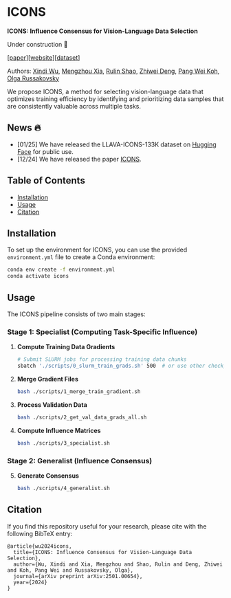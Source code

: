 # ICONS

**ICONS: Influence Consensus for Vision-Language Data Selection**

Under construction 🚧

[[paper](https://arxiv.org/abs/2501.00654)][[website](https://princetonvisualai.github.io/icons/)][[dataset](https://huggingface.co/datasets/xindiw/LLAVA-ICONS-133K)]

Authors: [Xindi Wu](https://xindiwu.github.io/), [Mengzhou Xia](https://xiamengzhou.github.io/), [Rulin Shao](https://rulinshao.github.io/), [Zhiwei Deng](https://lucas2012.github.io/), [Pang Wei Koh](https://koh.pw/), [Olga Russakovsky](https://www.cs.princeton.edu/~olgarus/)

We propose ICONS, a method for selecting vision-language data that optimizes training efficiency by identifying and prioritizing data samples that are consistently valuable across multiple tasks.

## News 🔥
- [01/25] We have released the LLAVA-ICONS-133K dataset on [Hugging Face](https://huggingface.co/datasets/xindiw/LLAVA-ICONS-133K) for public use.
- [12/24] We have released the paper [ICONS](https://arxiv.org/abs/2501.00654).

## Table of Contents
- [Installation](#installation)
- [Usage](#usage)
- [Citation](#citation)

## Installation

To set up the environment for ICONS, you can use the provided `environment.yml` file to create a Conda environment:

```bash
conda env create -f environment.yml
conda activate icons
```

## Usage

The ICONS pipeline consists of two main stages:

### Stage 1: Specialist (Computing Task-Specific Influence)

1. **Compute Training Data Gradients**
   ```bash
   # Submit SLURM jobs for processing training data chunks
   sbatch './scripts/0_slurm_train_grads.sh' 500  # or use other checkpoints, here we use ckpt=500 as an example
   ```

2. **Merge Gradient Files**
   ```bash
   bash ./scripts/1_merge_train_gradient.sh
   ```

3. **Process Validation Data**
   ```bash
   bash ./scripts/2_get_val_data_grads_all.sh
   ```

4. **Compute Influence Matrices**
   ```bash
   bash ./scripts/3_specialist.sh
   ```

### Stage 2: Generalist (Influence Consensus)

5. **Generate Consensus**
   ```bash
   bash ./scripts/4_generalist.sh
   ```


## Citation
If you find this repository useful for your research, please cite with the following BibTeX entry:
```
@article{wu2024icons,
  title={ICONS: Influence Consensus for Vision-Language Data Selection},
  author={Wu, Xindi and Xia, Mengzhou and Shao, Rulin and Deng, Zhiwei and Koh, Pang Wei and Russakovsky, Olga},
  journal={arXiv preprint arXiv:2501.00654},
  year={2024}
}
```


